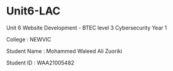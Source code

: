 # Unit6-LAC
Unit 6 Website Development - BTEC level 3 Cybersecurity Year 1


College : NEWVIC

Student Name : Mohammed Waleed Ali Zuoriki

Student ID : WAA21005482

